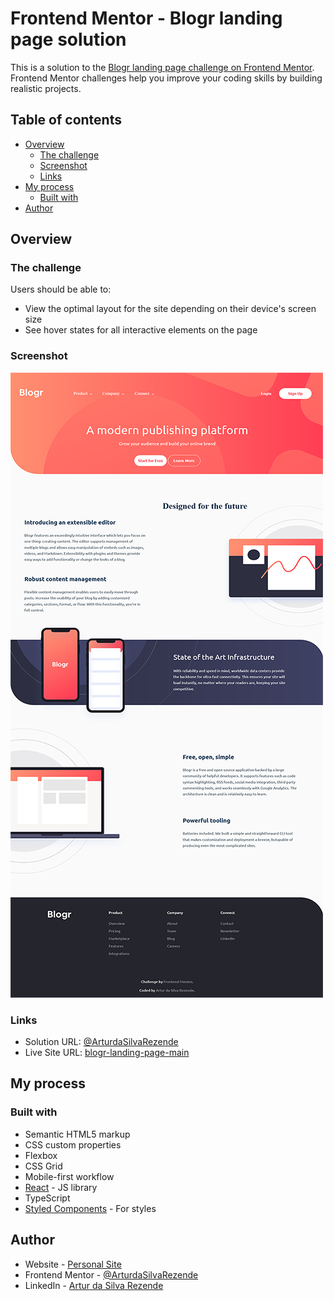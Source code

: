 # Frontend Mentor - Blogr landing page solution

This is a solution to the [Blogr landing page challenge on Frontend Mentor](https://www.frontendmentor.io/challenges/blogr-landing-page-EX2RLAApP). Frontend Mentor challenges help you improve your coding skills by building realistic projects. 

## Table of contents

- [Overview](#overview)
  - [The challenge](#the-challenge)
  - [Screenshot](#screenshot)
  - [Links](#links)
- [My process](#my-process)
  - [Built with](#built-with)
- [Author](#author)

## Overview

### The challenge

Users should be able to:

- View the optimal layout for the site depending on their device's screen size
- See hover states for all interactive elements on the page

### Screenshot

![](https://github.com/ArturdaSilvaRezende/Blogr-Landing-Page-Main/blob/master/desktop-preview.png)

### Links

- Solution URL: [@ArturdaSilvaRezende]([https://your-solution-url.com](https://www.frontendmentor.io/solutions/html5-css3sass-vanilla-js-webpack-lEG5BZ0u6))
- Live Site URL: [blogr-landing-page-main]([https://your-live-site-url.com](https://blogr-landing-artur-rezende.netlify.app/))

## My process

### Built with

- Semantic HTML5 markup
- CSS custom properties
- Flexbox
- CSS Grid
- Mobile-first workflow
- [React](https://reactjs.org/) - JS library
- TypeScript
- [Styled Components](https://styled-components.com/) - For styles

## Author

- Website - [Personal Site]([[https://your-live-site-url.com](https://blogr-landing-artur-rezende.netlify.app/](https://artur-silva-rezende.netlify.app/)))
- Frontend Mentor - [@ArturdaSilvaRezende]([https://your-solution-url.com](https://www.frontendmentor.io/solutions/html5-css3sass-vanilla-js-webpack-lEG5BZ0u6))
- LinkedIn - [Artur da Silva Rezende](([https://www.frontendmentor.io/solutions/html5-css3sass-vanilla-js-webpack-lEG5BZ0u6](https://artur-silva-rezende.netlify.app/)https://artur-silva-rezende.netlify.app/))

